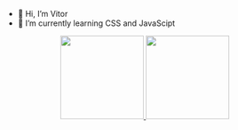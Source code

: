 - 👋 Hi, I’m Vitor
- 🌱 I’m currently learning CSS and JavaScipt

<div align="center">
  <a href="https://github.com/thenextbunny">
  <img height="150em" src="https://github-readme-stats.vercel.app/api?username=thenextbunny&show_icons=true&theme=dracula&include_all_commits=true&count_private=true"/>
  <img height="150em" src="https://github-readme-stats.vercel.app/api/top-langs/?username=thenextbunny&layout=compact&langs_count=7&theme=dracula"/>
</div>
